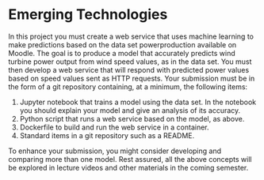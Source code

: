 # Emerging Technologies

In this project you must create a web service that uses machine learning to make predictions based on the data set powerproduction available on Moodle. 
The goal is to produce a model that accurately predicts wind turbine power output from wind speed
values, as in the data set. You must then develop a web service that will respond with
predicted power values based on speed values sent as HTTP requests. Your submission
must be in the form of a git repository containing, at a minimum, the following items:

1. Jupyter notebook that trains a model using the data set. In the notebook you
should explain your model and give an analysis of its accuracy.
2. Python script that runs a web service based on the model, as above.
3. Dockerfile to build and run the web service in a container.
4. Standard items in a git repository such as a README.

To enhance your submission, you might consider developing and comparing more than
one model. Rest assured, all the above concepts will be explored in lecture videos and
other materials in the coming semester.
